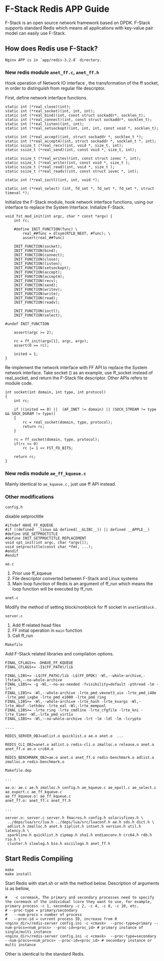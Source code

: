 # F-Stack Redis APP Guide
F-Stack is an open source network framework based on DPDK. F-Stack supports standard Redis which means all applications with key-value pair model can easily use F-Stack.
## How does Redis use F-Stack?
    Nginx APP is in `app/redis-3.2.8` directory.
### New redis module ``anet_ff.c``, `anet_ff.h`

Hook operation of Network IO interface , the transformation of the ff socket, in order to distinguish from regular file descriptor.
First, define network interface functions.
    static int (*real_close)(int);
    static int (*real_socket)(int, int, int);
    static int (*real_bind)(int, const struct sockaddr*, socklen_t);
    static int (*real_connect)(int, const struct sockaddr*, socklen_t);
    static int (*real_listen)(int, int);
    static int (*real_setsockopt)(int, int, int, const void *, socklen_t);
    
    static int (*real_accept)(int, struct sockaddr *, socklen_t *);
    static int (*real_accept4)(int, struct sockaddr *, socklen_t *, int);
    static ssize_t (*real_recv)(int, void *, size_t, int);
    static ssize_t (*real_send)(int, const void *, size_t, int);
    
    static ssize_t (*real_writev)(int, const struct iovec *, int);
    static ssize_t (*real_write)(int, const void *, size_t );
    static ssize_t (*real_read)(int, void *, size_t );
    static ssize_t (*real_readv)(int, const struct iovec *, int);
    
    static int (*real_ioctl)(int, int, void *);
    
    static int (*real_select) (int, fd_set *, fd_set *, fd_set *, struct timeval *);
Initialize the F-Stack module, hook network interface functions, using our interface to replace the System Interface. Initialize F-Stack.
    void fst_mod_init(int argc, char * const *argv) {        int rc;            #define INIT_FUNCTION(func) \            real_##func = dlsym(RTLD_NEXT, #func); \            assert(real_##func)            INIT_FUNCTION(socket);        INIT_FUNCTION(bind);        INIT_FUNCTION(connect);        INIT_FUNCTION(close);        INIT_FUNCTION(listen);            INIT_FUNCTION(setsockopt);        INIT_FUNCTION(accept);        INIT_FUNCTION(accept4);        INIT_FUNCTION(recv);        INIT_FUNCTION(send);        INIT_FUNCTION(writev);        INIT_FUNCTION(write);        INIT_FUNCTION(read);        INIT_FUNCTION(readv);            INIT_FUNCTION(ioctl);        INIT_FUNCTION(select);        #undef INIT_FUNCTION            assert(argc >= 2);            rc = ff_init(argv[1], argc, argv);        assert(0 == rc);            inited = 1;    }

Re-implement the network interface with FF API to replace the System network interface. Take socket () as an example, use ff_socket instead of real_socket, and return the F-Stack file descriptor. Other APIs refers to module code.
    int socket(int domain, int type, int protocol)    {        int rc;               if ((inited == 0) ||  (AF_INET != domain) || (SOCK_STREAM != type && SOCK_DGRAM != type))        {            rc = real_socket(domain, type, protocol);            return rc;        }            rc = ff_socket(domain, type, protocol);        if(rc >= 0)            rc |= 1 << FST_FD_BITS;            return rc;    }
### New redis module `ae_ff_kqueue.c`
Mainly identical to  `ae_kqueue.c` , just use ff API instead.
### Other modifications
`config.h`
disable setproctitle
    #ifndef HAVE_FF_KQUEUE
    #if ((defined __linux && defined(__GLIBC__)) || defined __APPLE__)
    #define USE_SETPROCTITLE
    #define INIT_SETPROCTITLE_REPLACEMENT
    void spt_init(int argc, char *argv[]);
    void setproctitle(const char *fmt, ...);
    #endif
    #endif

`ae.c`
  1. Prior use ff_kqueue
  2. File descriptor converted between F-Stack and Linux systems
  3. Main loop function of Redis is an argument of ff_run which means the loop function will be executed by ff_run.
`anet.c`
Modify the method of setting block/nonblock for ff socket in ``anetSetBlock`` .
`server.c`
1.  Add ff related head files
2.  FF initial operation in ``main`` function
3.  Call ff_run
`Makefile`
Add F-Stack related libraries and compilation options.
    FINAL_CFLAGS+= -DHAVE_FF_KQUEUE
    FINAL_CFLAGS+= -I$(FF_PATH)/lib

    FINAL_LIBS+= -L$(FF_PATH)/lib -L$(FF_DPDK) -Wl,--whole-archive,-lfstack,--no-whole-archive
    FINAL_LIBS+= -g -Wl,--no-as-needed -fvisibility=default -pthread -lm -lrt
    FINAL_LIBS+= -Wl,--whole-archive -lrte_pmd_vmxnet3_uio -lrte_pmd_i40e -lrte_pmd_ixgbe -lrte_pmd_e1000 -lrte_pmd_ring
    FINAL_LIBS+= -Wl,--whole-archive -lrte_hash -lrte_kvargs -Wl,-lrte_mbuf -lethdev -lrte_eal -Wl,-lrte_mempool
    FINAL_LIBS+= -lrte_ring -lrte_cmdline -lrte_cfgfile -lrte_kni -lrte_timer -Wl,-lrte_pmd_virtio
    FINAL_LIBS+= -Wl,--no-whole-archive -lrt -lm -ldl -lm -lcrypto
    ....
    REDIS_SERVER_OBJ=adlist.o quicklist.o ae.o anet.o  ...
    REDIS_CLI_OBJ=anet.o adlist.o redis-cli.o zmalloc.o release.o anet.o anet_ff.o ae.o crc64.o
    REDIS_BENCHMARK_OBJ=ae.o anet.o anet_ff.o redis-benchmark.o adlist.o zmalloc.o redis-benchmark.o
`Makefile.dep`
    ...
    ae.o: ae.c ae.h zmalloc.h config.h ae_kqueue.c ae_epoll.c ae_select.c ae_evport.c ae_ff_kqueue.c
    ae_ff_kqueue.o: ae_ff_kqueue.c
    anet_ff.o: anet_ff.c anet_ff.h
    ...
    server.o: server.c server.h fmacros.h config.h solarisfixes.h \
     ../deps/lua/src/lua.h ../deps/lua/src/luaconf.h ae.h sds.h dict.h \
     adlist.h zmalloc.h anet.h ziplist.h intset.h version.h util.h latency.h \
     sparkline.h quicklist.h zipmap.h sha1.h endianconv.h crc64.h rdb.h rio.h \
     cluster.h slowlog.h bio.h asciilogo.h anet_ff.h
## Start Redis Compiling
	make
	make install
Start Redis with start.sh or with the method below. Description of arguments is as bellow,

	#	-c coremask, The primary and secondary processes need to specify the coremask of the individual lcore they want to use, for example, primary process -c 1, secondary -c 2, -c 4, -c 8, -c 10, etc.
	# --proc-type = primary/secondary
	#	--num-procs = number of process
	#	--proc-id = current process ID, increase from 0
	<nginx_dir>/redis-server config.ini -c <cmask>  --proc-type=primary --num-procs=<num_procs> --proc-id=<proc_id> # primary instance of single/multi instance
	<nginx_dir>/redis-server config.ini -c <cmask>  --proc-type=secondary --num-procs=<num_procs> --proc-id=<proc_id> # secondary instance or multi instance
Other is identical to the standard Redis.
